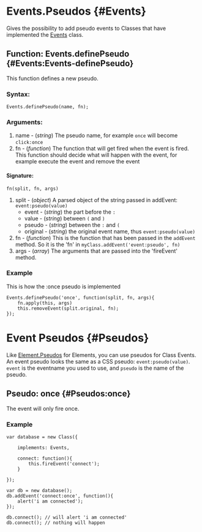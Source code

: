 Events.Pseudos {#Events}
======================

Gives the possibility to add pseudo events to Classes that have implemented the [Events][] class.

Function: Events.definePseudo {#Events:Events-definePseudo}
---------------------------------------------------------

This function defines a new pseudo.

### Syntax:
	Events.definePseudo(name, fn);

### Arguments:
1. name - (*string*) The pseudo name, for example `once` will become `click:once`
2. fn - (*function*) The function that will get fired when the event is fired. This function should decide what will happen with the event, for example execute the event and remove the event

#### Signature:

	fn(split, fn, args)

1. split - (*object*) A parsed object of the string passed in addEvent: `event:pseudo(value)`
	- event - (*string*) the part before the `:`
	- value - (*string*) between `(` and `)`
	- pseudo - (*string*) between the `:` and `(` 
	- original - (*string*) the original event name, thus `event:pseudo(value)`
2. fn - (*function*) This is the function that has been passed in the `addEvent` method. So it is the 'fn' in `myClass.addEvent('event:pseudo', fn)`
3. args - (*array*) The arguments that are passed into the 'fireEvent' method.

### Example

This is how the :once pseudo is implemented

	Events.definePseudo('once', function(split, fn, args){
		fn.apply(this, args)
		this.removeEvent(split.original, fn);
	});

Event Pseudos {#Pseudos}
========================

Like [Element.Pseudos][] for Elements, you can use pseudos for Class Events.
An event pseudo looks the same as a CSS pseudo: `event:pseudo(value)`.
`event` is the eventname you used to use, and `pseudo` is the name
of the pseudo.

Pseudo: once {#Pseudos:once}
----------------------------

The event will only fire once.

### Example

	var database = new Class({
		
		implements: Events,
		
		connect: function(){
			this.fireEvent('connect');
		}
		
	});
	
	var db = new database();
	db.addEvent('connect:once', function(){
		alert('i am connected');
	});
	
	db.connect(); // will alert 'i am connected'
	db.connect(); // nothing will happen
	

[Events]: /core/Class/Class.Extras#Events
[Element.Pseudos]: /more/Element/Element.Pseudos

